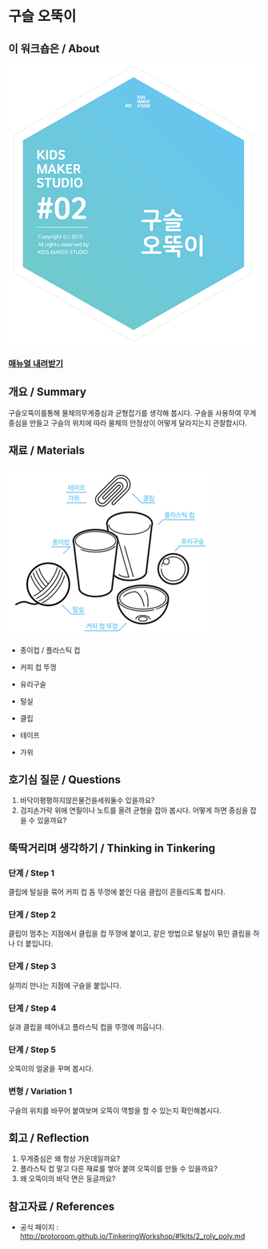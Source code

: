 # 구슬 오뚝이

## 이 워크숍은 / About
![Sketch Image](images/roly_poly_top.png)

### [매뉴얼 내려받기](pdf/2_roly_poly.pdf) 

## 개요 / Summary
구슬오뚝이를통해 물체의무게중심과 균형잡기를 생각해 봅시다. 구슬을 사용하여 무게 중심을 만들고 구슬의 위치에 따라 물체의 안정성이 어떻게 달라지는지 관찰합시다.


## 재료 / Materials
![Material Image](images/roly_poly_m.png)

 * 종이컵 / 플라스틱 컵
 * 커피 컵 뚜껑
 * 유리구슬
 * 털실
 * 클립
 
 
 * 테이프
 * 가위


## 호기심 질문 / Questions
 1. 바닥이평평하지않은물건을세워둘수 있을까요?
 1. 검지손가락 위에 연필이나 노트를 올려 균형을 잡아 봅시다. 어떻게 하면 중심을 잡을 수 있을까요?

## 뚝딱거리며 생각하기 / Thinking in Tinkering

### 단계 / Step 1
클립에 털실을 묶어 커피 컵 돔 뚜껑에 붙인 다음 클립이 흔들리도록 합시다.

### 단계 / Step 2
클립이 멈추는 지점에서 클립을 컵 뚜껑에 붙이고, 같은 방법으로 털실이 묶인 클립을 하나 더 붙입니다.

### 단계 / Step 3
실끼리 만나는 지점에 구슬을 붙입니다.

### 단계 / Step 4
실과 클립을 떼어내고 플라스틱 컵을 뚜껑에 끼웁니다.

### 단계 / Step 5
오뚝이의 얼굴을 꾸며 봅시다.

### 변형 / Variation 1
구슬의 위치를 바꾸어 붙여보며 오뚝이 역할을 할 수 있는지 확인해봅시다.


## 회고 / Reflection
 1. 무게중심은 왜 항상 가운데일까요?
 1. 플라스틱 컵 말고 다른 재료를 쌓아 붙여 오뚝이를 만들 수 있을까요?
 1. 왜 오뚝이의 바닥 면은 둥글까요?


## 참고자료 / References
 * 공식 페이지 : http://protoroom.github.io/TinkeringWorkshop/#!kits/2_roly_poly.md

